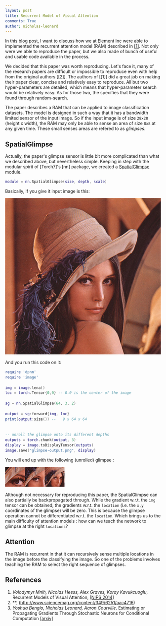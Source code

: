 ```yaml
---
layout: post
title: Recurrent Model of Visual Attention
comments: True
author: nicholas-leonard
---
```


<!---# Recurrent Model of Visual Attention-->

In this blog post, I want to discuss how we at Element Inc were able to
implemented the recurrent attention model (RAM) described in [[1]](#rmva.ref). 
Not only were we able to reproduce the paper, but we also made of bunch of
useful and usable code available in the process.

We decided that this paper was worth reproducing. 
Let's face it, many of the research papers are difficult or impossible to reproduce
even with help from the original authors [[2]]. 
The authors of [[1]] did a great job on making their paper clear, concise and relatively easy to reproduce.
All but two hyper-parameters are detailed, which means that hyper-parameter search would be relatively easy.
As for those two, the specifies that they were found through random-search.

The paper describes a RAM that can be applied to image classification datasets.
The model is designed in such a way that it has a bandwidth limited sensor of the input image.
So if the input image is of size `28x28` (height x width), the RAM may only be able to 
sense an area of size `8x8` at any given time. These small senses areas are refered to as *glimpses*. 

## SpatialGlimpse ##

Actually, the paper's glimpse sensor is little bit more 
complicated than what we described above, but nevertheless simple. 
Keeping in step with the modular spirit of [Torch7]'s [nn] package, we created a 
[SpatialGlimpse](https://github.com/nicholas-leonard/dpnn#nn.SpatialGlimpse) module.

```lua
module = nn.SpatialGlimpse(size, depth, scale)
```


Basically, if you give it input image is this:

![lenna](images/lenna.png)

And you run this code on it:

```lua
require 'dpnn'
require 'image'

img = image.lena()
loc = torch.Tensor{0,0} -- 0.0 is the center of the image

sg = nn.SpatialGlimpse(64, 3, 2)

output = sg:forward{img, loc}
print(output:size()) --   9 x 64 x 64


-- unroll the glimpse onto its different depths
outputs = torch.chunk(output, 3)
display = image.toDisplayTensor(outputs)
image.save("glimpse-output.png", display)
```

You will end up with the following (unrolled) glimpse :

![glimpse](images/glimpse-output.png)

Although not necessary for reproducing this paper, 
the SpatialGlimpse can also partially be backpropagated through.
While the gradient w.r.t. the `img` tensor can be obtained, 
the gradients w.r.t. the `location` (i.e. the `x,y` coordinates of the glimpse)
will be zero. 
This is because the glimpse operation cannot be differentiated w.r.t. the `location`.
Which brings us to the main difficulty of attention models : 
how can we teach the network to glimpse at the right `locations`?

## Attention ##

The RAM is recurrent in that it can recursively sense multiple locations 
in the image before the classifying the image.
So one of the problems involves teaching the RAM to select the right sequence of glimpses.




<a name='rmva.ref'></a>
## References

1. *Volodymyr Mnih, Nicolas Heess, Alex Graves, Koray Kavukcuoglu*, Recurrent Models of Visual Attention, [[NIPS 2014]](http://papers.nips.cc/paper/5542-recurrent-models-of-visual-attention)
2. **, (http://www.sciencemag.org/content/349/6251/aac4716)
3. *Yoshua Bengio, Nicholas Leonard, Aaron Courville*. Estimating or Propagating Gradients Through Stochastic Neurons for Conditional Computation [[arxiv]](http://arxiv.org/abs/1308.3432)
